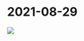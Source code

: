 # 2021-08-29

<image-container>
  <img preview="0" src="https://www.wangleant.com/turtle-images-thumbnail/IMG_20210829_093625.jpg"/>
</image-container>